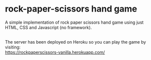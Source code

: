 # rock-paper-scissors hand game
A simple implementation of rock paper scissors hand game using just HTML, CSS and Javascript (no framework).<br><br>

The server has been deployed on Heroku so you can play the game by visiting: <br>
https://rockpaperscissors-vanilla.herokuapp.com/
